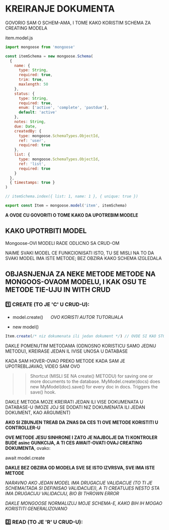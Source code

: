 # KREIRANJE DOKUMENTA

GOVORIO SAM O SCHEM-AMA, I TOME KAKO KORISTIM SCHEMA ZA CREATING MODELA

item.model.js

```javascript
import mongoose from 'mongoose'

const itemSchema = new mongoose.Schema(
  {
    name: {
      type: String,
      required: true,
      trim: true,
      maxlength: 50
    },
    status: {
      type: String,
      required: true,
      enum: ['active', 'complete', 'pastdue'],
      default: 'active'
    },
    notes: String,
    due: Date,
    createdBy: {
      type: mongoose.SchemaTypes.ObjectId,
      ref: 'user',
      required: true
    },
    list: {
      type: mongoose.SchemaTypes.ObjectId,
      ref: 'list',
      required: true
    }
  },
  { timestamps: true }
)

// itemSchema.index({ list: 1, name: 1 }, { unique: true })

export const Item = mongoose.model('item', itemSchema)

```

**A OVDE CU GOVORITI O TOME KAKO DA UPOTREBIM MODELE**

## KAKO UPOTRBITI MODEL

Mongoose-OVI MODELI RADE ODLICNO SA CRUD-OM

NAIME SVAKI MODEL CE FUNKCIONISATI ISTO, TU SE MISLI NA TO DA SVAKI MODEL IMA ISTE METODE; BEZ OBZIRA KAKO SCHEMA IZGLEDALA

## OBJASNJENJA ZA NEKE METODE METODE NA MONGOOS-OVAOM MODELU, I KAK OSU TE METODE TIE-UJU IN WITH CRUD

### :one: CREATE (TO JE 'C' U CRUD-U):

- model.create() &nbsp;&nbsp;&nbsp;&nbsp; *OVO KORISTI AUTOR TUTORIJALA*

- new model() &nbsp;&nbsp;&nbsp;&nbsp;

```javascript
Item.create(/* niz dokumenata ili jedan dokument */) // OVDE SI KAO STO VIDIS PRIMENIO METODU NAD MODELOM KOJ ISI KREIRAO RANIJE
```

DAKLE POMENUTIM METODAMA (ODNOSNO KORISTICU SAMO JEDNU METODU), KREIRASE JEDAN IL IVISE UNOSA U DATABASE

KADA SAM HOVER-OVAO PREKO METODE KADA SAM JE UPOTREBLJAVAO, VIDEO SAM OVO

>> Shortcut (MISLI SE NA create() METODU) for saving one or more documents to the database. MyModel.create(docs) does new MyModel(doc).save() for every doc in docs. Triggers the save() hook.

DAKLE METODA MOZE KREIRATI JEDAN ILI VISE DOKUMENATA U DATABASE-U (MOZE JOJ SE DODATI NIZ DOKUMENATA ILI JEDAN DOKUMENT, KAO ARGUMENT)

**AKO SI ZBUNJEN TREAB DA ZNAS DA CES TI OVE METODE KORISTITI U CONTROLLER-U**

**OVE METODE JESU SINHRONE I ZATO JE NAJBOLJE DA TI KONTROLER BUDE asinc GUNKCIJA, A TI CES AWAIT-OVATI OVAJ CREATING DOKUMENTA**, ovako:

await model.create

**DAKLE BEZ OBZIRA OD MODELA SVE SE ISTO IZVRSVA, SVE IMA ISTE METODE**

*NARAVNO AKO JEDAN MODEL IMA DRUGACIJE VALIDACIJE (TO TI JE SCHEMA(TADA SI DEFINISAO VALIDACIJE)), A TI CREATUJES NESTO STA IMA DRUGACIJU VALIDACIJU, BIO BI THROWN ERROR*

*DAKLE MONGOOSE NORMALIZUJ MOJE SCHEMA-E, KAKO BIH IH MOGAO KORISTITI GENERALIZOVANO*

### :two: READ (TO JE 'R' U CRUD-U):


